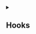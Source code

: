 <details>
<summary> <h2>Hooks</h2></summary>

• <a href="https://github.com/Mubeen-Ahmad/React_Notes/blob/main/1%20State_hooks.md" style="background-color:yellow; font-size:20px; font-weight:bold;">State Hook</a><br>

</details>
